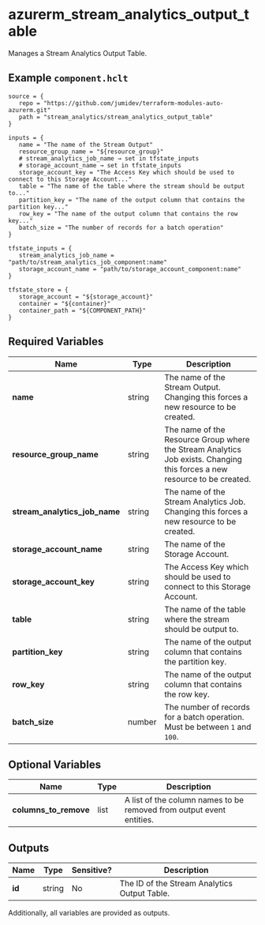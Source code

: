 # azurerm_stream_analytics_output_table

Manages a Stream Analytics Output Table.

## Example `component.hclt`

```hcl
source = {
   repo = "https://github.com/jumidev/terraform-modules-auto-azurerm.git"   
   path = "stream_analytics/stream_analytics_output_table"   
}

inputs = {
   name = "The name of the Stream Output"   
   resource_group_name = "${resource_group}"   
   # stream_analytics_job_name → set in tfstate_inputs
   # storage_account_name → set in tfstate_inputs
   storage_account_key = "The Access Key which should be used to connect to this Storage Account..."   
   table = "The name of the table where the stream should be output to..."   
   partition_key = "The name of the output column that contains the partition key..."   
   row_key = "The name of the output column that contains the row key..."   
   batch_size = "The number of records for a batch operation"   
}

tfstate_inputs = {
   stream_analytics_job_name = "path/to/stream_analytics_job_component:name"   
   storage_account_name = "path/to/storage_account_component:name"   
}

tfstate_store = {
   storage_account = "${storage_account}"   
   container = "${container}"   
   container_path = "${COMPONENT_PATH}"   
}

```

## Required Variables

| Name | Type |  Description |
| ---- | --------- |  ----------- |
| **name** | string |  The name of the Stream Output. Changing this forces a new resource to be created. | 
| **resource_group_name** | string |  The name of the Resource Group where the Stream Analytics Job exists. Changing this forces a new resource to be created. | 
| **stream_analytics_job_name** | string |  The name of the Stream Analytics Job. Changing this forces a new resource to be created. | 
| **storage_account_name** | string |  The name of the Storage Account. | 
| **storage_account_key** | string |  The Access Key which should be used to connect to this Storage Account. | 
| **table** | string |  The name of the table where the stream should be output to. | 
| **partition_key** | string |  The name of the output column that contains the partition key. | 
| **row_key** | string |  The name of the output column that contains the row key. | 
| **batch_size** | number |  The number of records for a batch operation. Must be between `1` and `100`. | 

## Optional Variables

| Name | Type |  Description |
| ---- | --------- |  ----------- |
| **columns_to_remove** | list |  A list of the column names to be removed from output event entities. | 



## Outputs

| Name | Type | Sensitive? | Description |
| ---- | ---- | --------- | --------- |
| **id** | string | No  | The ID of the Stream Analytics Output Table. | 

Additionally, all variables are provided as outputs.
